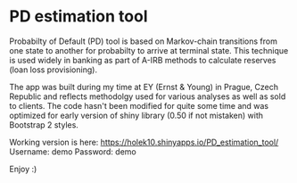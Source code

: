 # PD estimation tool

Probabilty of Default (PD) tool is based on Markov-chain transitions from one state to another for probabilty to arrive at terminal state.
This technique is used widely in banking as part of A-IRB methods to calculate reserves (loan loss provisioning). 

The app was built during my time at EY (Ernst & Young) in Prague, Czech Republic and reflects methodolgy used for various analyses 
as well as sold to clients.
The code hasn't been modified for quite some time and was optimized for early version of shiny library (0.50 if not mistaken) with Bootstrap 2 styles.

Working version is here: https://holek10.shinyapps.io/PD_estimation_tool/
Username: demo
Password: demo

Enjoy :)
